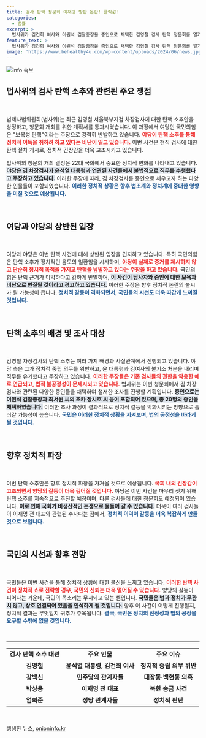 ```yaml
---
title: 검사 탄핵 청문회 이재명 방탄 논란! 클릭必!
categories:
  - 법률
excerpt: >
  법사위가 김건희 여사와 이원석 검찰총장을 증인으로 채택한 김영철 검사 탄핵 청문회를 열기로 했다. 여당은 반발하며 보복성 탄핵 주장, 정치적 긴장이 고조되고 있다.
feature_text: >
  법사위가 김건희 여사와 이원석 검찰총장을 증인으로 채택한 김영철 검사 탄핵 청문회를 열기로 했다. 여당은 반발하며 보복성 탄핵 주장, 정치적 긴장이 고조되고 있다.
image: 'https://www.behealthy4u.com/wp-content/uploads/2024/06/news.jpg'
---
```


<p><img src="https://www.behealthy4u.com/wp-content/uploads/2024/06/news.jpg" alt="info 속보" /></p>

<h2 data-ke-size="size26">법사위의 검사 탄핵 소추와 관련된 주요 쟁점</h2>

<p data-ke-size="size16">&nbsp;</p>

<p>법제사법위원회(법사위)는 최근 김영철 서울북부지검 차장검사에 대한 탄핵 소추안을 상정하고, 청문회 개최를 위한 계획서를 통과시켰습니다. 이 과정에서 여당인 국민의힘은 "보복성 탄핵"이라는 주장으로 강력히 반발하고 있습니다. <b><span style="color: #ee2323;">야당이 탄핵 소추를 통해 정치적 이득을 취하려 하고 있다는 비난이 일고 있습니다.</span></b> 이번 사건은 현직 검사에 대한 탄핵 절차 개시로, 정치적 긴장감을 더욱 고조시키고 있습니다.</p>

<p>법사위의 청문회 개최 결정은 22대 국회에서 중요한 정치적 변화를 나타내고 있습니다. <b><span style="background-color: #21538527;">야당은 김 차장검사가 윤석열 대통령과 연관된 사건들에서 불법적으로 직무를 수행했다고 주장하고 있습니다.</span></b> 이러한 주장에 따라, 김 차장검사를 증인으로 세우고자 하는 다양한 인물들이 포함되었습니다. <b><span style="color: #1a5490;">이러한 정치적 상황은 향후 법조계와 정치계에 중대한 영향을 미칠 것으로 예상됩니다.</span></b></p>

<p data-ke-size="size16">&nbsp;</p>

<h2 data-ke-size="size26">여당과 야당의 상반된 입장</h2>

<p data-ke-size="size16">&nbsp;</p>

<p>여당과 야당은 이번 탄핵 사건에 대해 상반된 입장을 견지하고 있습니다. 특히 국민의힘은 탄핵 소추가 정치적인 음모의 일환임을 시사하며, <b><span style="color: #ee2323;">야당이 실제로 증거를 제시하지 않고 단순히 정치적 목적을 가지고 탄핵을 남발하고 있다는 주장을 하고 있습니다.</span></b> 국민의힘은 탄핵 근거가 미약하다고 강하게 반발하며, <b><span style="background-color: #21538527;">이 사건이 당사자와 증인에 대한 모욕과 비난으로 변질될 것이라고 경고하고 있습니다.</span></b> 이러한 주장은 향후 정치적 논란의 불씨가 될 가능성이 큽니다. <b><span style="color: #1a5490;">정치적 갈등이 격화되면서, 국민들의 시선도 더욱 따갑게 느껴질 것입니다.</span></b></p>

<p data-ke-size="size16">&nbsp;</p>

<h2 data-ke-size="size26">탄핵 소추의 배경 및 조사 대상</h2>

<p data-ke-size="size16">&nbsp;</p>

<p>김영철 차장검사의 탄핵 소추는 여러 가지 배경과 사실관계에서 진행되고 있습니다. 야당 측은 그가 정치적 중립 의무를 위반하고, 윤 대통령과 김여사의 불기소 처분을 내리며 직무를 유기했다고 주장하고 있습니다. <b><span style="color: #ee2323;">이러한 주장들은 기존 검사들의 권한을 악용한 예로 언급되고, 법적 불공정성이 문제시되고 있습니다.</span></b> 법사위는 이번 청문회에서 김 차장검사와 관련된 다양한 증인들을 채택하여 철저한 조사를 진행할 계획입니다. <b><span style="background-color: #21538527;">증인으로는 이원석 검찰총장과 최서원 씨의 조카 장시호 씨 등이 포함되어 있으며, 총 20명의 증인을 채택하였습니다.</span></b> 이러한 조사 과정이 결과적으로 정치적 갈등을 악화시키는 방향으로 흘러갈 가능성이 높습니다. <b><span style="color: #1a5490;">국민은 이러한 정치적 상황을 지켜보며, 법의 공정성을 바라게 될 것입니다.</span></b></p>

<p data-ke-size="size16">&nbsp;</p>

<h2 data-ke-size="size26">향후 정치적 파장</h2>

<p data-ke-size="size16">&nbsp;</p>

<p>이번 탄핵 소추안은 향후 정치적 파장을 가져올 것으로 예상됩니다. <b><span style="color: #ee2323;">국회 내의 긴장감이 고조되면서 양당의 갈등이 더욱 깊어질 것입니다.</span></b> 야당은 이번 사건을 마무리 짓기 위해 탄핵 소추를 지속적으로 추진할 예정이며, 다른 검사들에 대한 청문회도 예정되어 있습니다. <b><span style="background-color: #21538527;">이로 인해 국회가 비생산적인 논쟁으로 물들어 갈 수 있습니다.</span></b> 더욱이 여러 검사들이 이재명 전 대표와 관련된 수사다는 점에서, <b><span style="color: #1a5490;">정치적 이익이 갈등을 더욱 복잡하게 만들 것으로 보입니다.</span></b> </p>

<p data-ke-size="size16">&nbsp;</p>

<h2 data-ke-size="size26">국민의 시선과 향후 전망</h2>

<p data-ke-size="size16">&nbsp;</p>

<p>국민들은 이번 사건을 통해 정치적 상황에 대한 불신을 느끼고 있습니다. <b><span style="color: #ee2323;">이러한 탄핵 사건이 정치적 쇼로 전락할 경우, 국민의 신뢰는 더욱 떨어질 수 있습니다.</span></b> 양당의 갈등이 피어나는 가운데, 국민의 목소리는 무시되고 있는 셈입니다. <b><span style="background-color: #21538527;">국민들은 법과 정치가 무관치 않고, 상호 연결되어 있음을 인식하게 될 것입니다.</span></b> 향후 이 사건이 어떻게 진행될지, 정치적 결과는 무엇일지 귀추가 주목됩니다. <b><span style="color: #1a5490;">결국, 국민은 정치의 진정성과 법의 공정을 요구할 수밖에 없을 것입니다.</span></b></p>

<p data-ke-size="size16">&nbsp;</p>

<hr>

<table style="width: 100%;">
    <tr>
        <td style="text-align: center; height: 30px;"><b>검사 탄핵 소추 대관</b></td>
        <td style="text-align: center; height: 30px;"><b>주요 인물</b></td>
        <td style="text-align: center; height: 30px;"><b>주요 이슈</b></td>
    </tr>
    <tr>
        <td style="text-align: center; height: 30px;"><b>김영철</b></td>
        <td style="text-align: center; height: 30px;"><b>윤석열 대통령, 김건희 여사</b></td>
        <td style="text-align: center; height: 30px;"><b>정치적 중립 의무 위반</b></td>
    </tr>
    <tr>
        <td style="text-align: center; height: 30px;"><b>강백신</b></td>
        <td style="text-align: center; height: 30px;"><b>민주당의 관계자들</b></td>
        <td style="text-align: center; height: 30px;"><b>대장동·백현동 의혹</b></td>
    </tr>
    <tr>
        <td style="text-align: center; height: 30px;"><b>박상용</b></td>
        <td style="text-align: center; height: 30px;"><b>이재명 전 대표</b></td>
        <td style="text-align: center; height: 30px;"><b>북한 송금 사건</b></td>
    </tr>
    <tr>
        <td style="text-align: center; height: 30px;"><b>엄희준</b></td>
        <td style="text-align: center; height: 30px;"><b>정당 관계자들</b></td>
        <td style="text-align: center; height: 30px;"><b>정치적 판단</b></td>
    </tr>
</table>

<p data-ke-size="size16">&nbsp;</p>
생생한 뉴스, <a href="https://onioninfo.kr" rel="dofollow">onioninfo.kr</a>


